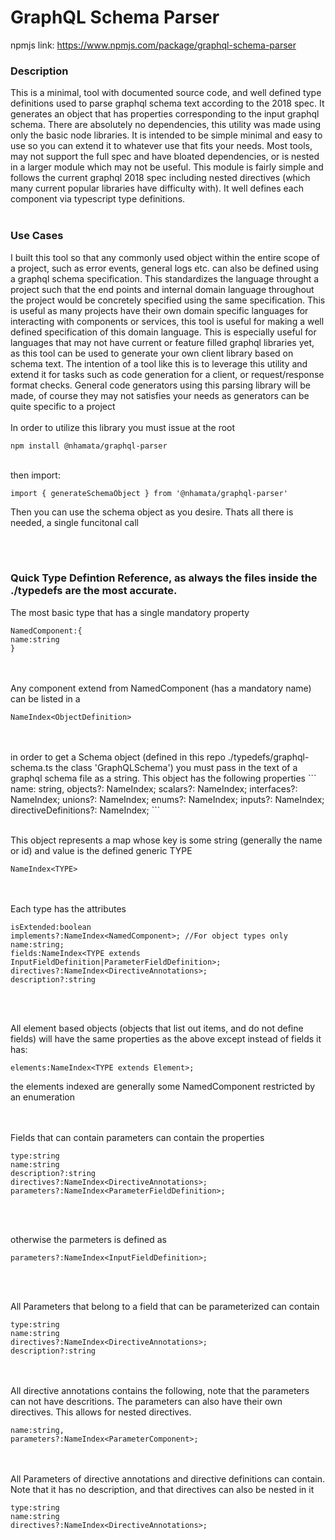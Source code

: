 # GraphQL Schema Parser

npmjs link:
https://www.npmjs.com/package/graphql-schema-parser

### Description
This is a minimal, tool with documented source code, and well defined type definitions used to parse graphql schema text according to the 2018 spec. It generates an object that has properties corresponding to the input graphql schema. There are absolutely no dependencies, this utility was made using only the basic node libraries. It is intended to be simple minimal and easy to use so you can extend it to whatever use that fits your needs. Most tools, may not support the full spec and have bloated dependencies, or is nested in a larger module which may not be useful. This module is fairly simple and follows the current graphql 2018 spec including nested directives (which many current popular libraries have difficulty with). It well defines each component via typescript type definitions.
<br/>
<br/>  

### Use Cases
I built this tool so that any commonly used object within the entire scope of a project, such as error events, general logs etc. can also be defined using a graphql schema specification. This standardizes the language throught a project such that the end points and internal domain language throughout the project would be concretely specified using the same specification. 
This is useful as many projects have their own domain specific languages for interacting with components or services, this tool is useful for making a well defined specification of this domain language. This is especially useful for languages that may not have current or feature filled graphql libraries yet, as this tool can be used to generate your own client library based on schema text. The intention of a tool like this is to leverage this utility and extend it for tasks such as code generation for a client, or request/response format checks. General code generators using this parsing library will be made, of course they may not satisfies your needs as generators can be quite specific to a project
<br/>
<br/>
In order to utilize this library you must issue at the root
```
npm install @nhamata/graphql-parser
```
<br/>
then import:

```
import { generateSchemaObject } from '@nhamata/graphql-parser'
```

Then you can use the schema object as you desire. Thats all there is needed, a single funcitonal call

<br/>
<br/>

### Quick Type Defintion Reference, as always the files inside the ./typedefs are the most accurate.

The most basic type that has a single mandatory property
```
NamedComponent:{
name:string
}
```
<br/>
<br/>
Any component extend from NamedComponent (has a mandatory name) can be listed in a

```
NameIndex<ObjectDefinition>
```

<br/>
<br/>
in order to get a Schema object (defined in this repo ./typedefs/graphql-schema.ts the class 'GraphQLSchema') you must pass in the text of a graphql schema file as a string. This object has the following properties
```
    name: string,
    objects?: NameIndex<ObjectDefinition>;
    scalars?: NameIndex<ScalarDefinition>;
    interfaces?: NameIndex<InterfaceDefinition>;
    unions?: NameIndex<UnionDefinition>;
    enums?: NameIndex<EnumDefinition>;
    inputs?: NameIndex<InputDefinition>;
    directiveDefinitions?: NameIndex<DirectiveDefinition>;
```
<br/>
<br/>

This object represents a map whose key is some string (generally the name or id) and value is the defined generic TYPE

```
NameIndex<TYPE>
```

<br/>
<br/>
Each type has the attributes

```
isExtended:boolean
implements?:NameIndex<NamedComponent>; //For object types only
name:string;
fields:NameIndex<TYPE extends InputFieldDefinition|ParameterFieldDefinition>;
directives?:NameIndex<DirectiveAnnotations>;
description?:string
```

<br/>
<br/>

All element based objects (objects that list out items, and do not define fields) will have the same properties as the above except instead of fields it has:

```
elements:NameIndex<TYPE extends Element>;
```
the elements indexed are generally some NamedComponent restricted by an enumeration

<br/>
<br/>
Fields that can contain parameters can contain the properties

```
type:string
name:string
description?:string
directives?:NameIndex<DirectiveAnnotations>;
parameters?:NameIndex<ParameterFieldDefinition>;
```

<br/>
<br/>

otherwise the parmeters is defined as 

```
parameters?:NameIndex<InputFieldDefinition>;
```

<br/>
<br/>

All Parameters that belong to a field that can be parameterized can contain

```
type:string
name:string
directives?:NameIndex<DirectiveAnnotations>;
description?:string
```

<br/>
<br/>
All directive annotations contains the following, note that the parameters can not have descritions. The parameters can also have their own directives.
This allows for nested directives.

```
name:string,
parameters?:NameIndex<ParameterComponent>;
```

<br/>
<br/>
All Parameters of directive annotations and directive definitions can contain. Note that it has no description, and that directives can also be nested in it

```
type:string
name:string
directives?:NameIndex<DirectiveAnnotations>;
```


  
